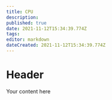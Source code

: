 ```yaml
---
title: CPU
description: 
published: true
date: 2021-11-12T15:34:39.774Z
tags: 
editor: markdown
dateCreated: 2021-11-12T15:34:39.774Z
---
```


# Header
Your content here